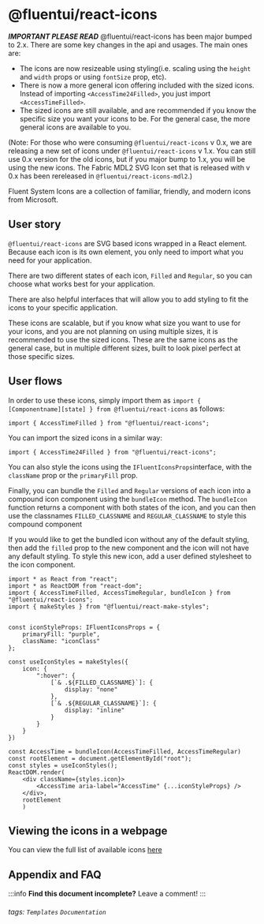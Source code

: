 @fluentui/react-icons
===

***IMPORTANT PLEASE READ***
@fluentui/react-icons has been major bumped to 2.x. There are some key changes in the api and usages. The main ones are:
- The icons are now resizeable using styling(i.e. scaling using the `height` and `width` props or using `fontSize` prop, etc).
- There is now a more general icon offering included with the sized icons. Instead of importing `<AccessTime24Filled>`, you just import `<AccessTimeFilled>`.
- The sized icons are still available, and are recommended if you know the specific size you want your icons to be. For the general case, the more general icons are available to you.

(Note: For those who were consuming `@fluentui/react-icons` v 0.x, we are releasing a new set of icons under `@fluentui/react-icons` v 1.x. You can still use 0.x version for the old icons, but if you major bump to 1.x, you will be using the new icons. The Fabric MDL2 SVG Icon set that is released with v 0.x has been rereleased in `@fluentui/react-icons-mdl2`.)

Fluent System Icons are a collection of familiar, friendly, and modern icons from Microsoft.

User story
---

`@fluentui/react-icons` are SVG based icons wrapped in a React element. Because each icon is its own element, you only need to import what you need for your application. 

There are two different states of each icon, `Filled` and `Regular`, so you can choose what works best for your application.

There are also helpful interfaces that will allow you to add styling to fit the icons to your specific application.

These icons are scalable, but if you know what size you want to use for your icons, and you are not planning on using multiple sizes, it is recommended to use the sized icons. These are the same icons as the general case, but in multiple different sizes, built to look pixel perfect at those specific sizes.


User flows
---
In order to use these icons, simply import them as `import { [Componentname][state] } from @fluentui/react-icons` as follows: 

```tsx
import { AccessTimeFilled } from "@fluentui/react-icons";
```

You can import the sized icons in a similar way:

```tsx
import { AccessTime24Filled } from "@fluentui/react-icons";
```

You can also style the icons using the `IFluentIconsProps`interface, with the `className` prop or the `primaryFill` prop.

Finally, you can bundle the `Filled` and `Regular` versions of each icon into a compound icon component using the `bundleIcon` method. The `bundleIcon` function returns a component with both states of the icon, and you can then use the classnames `FILLED_CLASSNAME` and `REGULAR_CLASSNAME` to style this compound component

If you would like to get the bundled icon without any of the default styling, then add the `filled` prop to the new component and the icon will not have any default styling. To style this new icon, add a user defined stylesheet to the icon component.


```tsx
import * as React from "react";
import * as ReactDOM from "react-dom";
import { AccessTimeFilled, AccessTimeRegular, bundleIcon } from "@fluentui/react-icons";
import { makeStyles } from "@fluentui/react-make-styles";


const iconStyleProps: IFluentIconsProps = {
    primaryFill: "purple",
    className: "iconClass"
};

const useIconStyles = makeStyles({
    icon: {
        ":hover": {
            [`& .${FILLED_CLASSNAME}`]: {
                display: "none"
            },
            [`& .${REGULAR_CLASSNAME}`]: {
                display: "inline"
            }
        }
    }
})

const AccessTime = bundleIcon(AccessTimeFilled, AccessTimeRegular)
const rootElement = document.getElementById("root");
const styles = useIconStyles();
ReactDOM.render(
    <div className={styles.icon}>
        <AccessTime aria-label="AccessTime" {...iconStyleProps} />
    </div>, 
    rootElement
    )
```

Viewing the icons in a webpage
---
You can view the full list of available icons [here](https://github.com/microsoft/fluentui-system-icons/blob/master/icons.md)

## Appendix and FAQ

:::info
**Find this document incomplete?** Leave a comment!
:::

###### tags: `Templates` `Documentation`